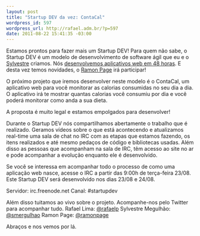```yaml
--- 
layout: post
title: "Startup DEV da vez: ContaCal"
wordpress_id: 597
wordpress_url: http://rafael.adm.br/?p=597
date: 2011-08-22 15:41:35 -03:00
---
```

Estamos prontos para fazer mais um Startup DEV!
Para quem não sabe, o Startup DEV é um modelo de desenvolvimento de software ágil que eu e o <a href="http://mergulhao.info">Sylvestre</a> criamos. Nós <a href="http://startupdev.com.br">desenvolvemos aplicativos web em 48 horas</a>. E desta vez temos novidades, o <a href="http://ramonpage.com/">Ramon Page</a> irá participar!

O próximo projeto que iremos desenvolver neste modelo é o ContaCal, um aplicativo web para você monitorar as calorias consumidas no seu dia a dia. O aplicativo irá te mostrar quantas calorias você consumiu por dia e você poderá monitorar como anda a sua dieta.

A proposta é muito legal e estamos empolgados para desenvolver!

Durante o Startup DEV nós compartilhamos abertamente o trabalho que é realizado. Geramos vídeos sobre o que está acontecendo e atualizamos real-time uma sala de chat no IRC com as etapas que estamos fazendo, os itens realizados e até mesmo pedaços de código e bibliotecas usadas. Além disso as pessoas que acompanham na sala de IRC, têm acesso ao site no ar e pode acompanhar a evolução enquanto ele é desenvolvido.

Se você se interessa em acompanhar todo o processo de como uma aplicação web nasce, acesse o IRC a partir das 9:00h de terça-feira 23/08. Este Startup DEV será desenvolvido nos dias 23/08 e 24/08.

Servidor: irc.freenode.net
Canal: #startupdev

Além disso tuitamos ao vivo sobre o projeto. Acompanhe-nos pelo Twitter para acompanhar tudo.
Rafael Lima: <a href="http://twitter.com/rafaelp">@rafaelp</a>
Sylvestre Megulhão: <a href="http://twitter.com/smergulhao">@smergulhao</a>
Ramon Page: <a href="http://twitter.com/ramonpage">@ramonpage</a>

Abraços e nos vemos por lá.
